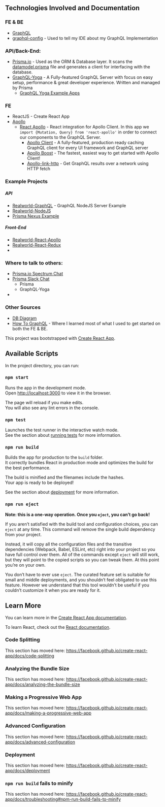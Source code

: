 ## Technologies Involved and Documentation
### FE & BE
 * [GraphQL](https://graphql.org/learn/) 
 * [graphql-config](https://github.com/prisma/graphql-config) - Used to tell my IDE about my GraphQL Implementation
### API/Back-End:

 * [Prisma.io](https://www.prisma.io/docs/1.34/) - Used as the ORM & Database layer. It scans the [datamodel.prisma](https://github.com/coreysnyder04/drone-part-picker/blob/master/server/prisma/datamodel.prisma) file and generates a client for interfacing with the database.
 * [GraphQL-Yoga](https://github.com/prisma/graphql-yoga) - A Fully-featured GraphQL Server with focus on easy setup, performance & great developer experience. Written and managed by Prisma
   * [GraphQL Yoga Example Apps](https://github.com/prisma/graphql-yoga/tree/master/examples)
### FE
 * ReactJS - Create React App
 * [Apollo](https://www.apollographql.com/docs/)
   * [React Apollo](https://github.com/apollographql/react-apollo) - React integration for Apollo Client. In this app we `import {Mutation, Query} from 'react-apollo'` in order to connect our components to the GraphQL Server. 
     * [Apollo Client](https://github.com/apollographql/apollo-client) - A fully-featured, production ready caching GraphQL client for every UI framework and GraphQL server
     * [Apollo Boost](https://github.com/apollographql/apollo-client/tree/master/packages/apollo-boost) - The fastest, easiest way to get started with Apollo Client!
     * [Apollo-link-http](https://www.npmjs.com/package/apollo-link-http) - Get GraphQL results over a network using HTTP fetch
     
### Example Projects
##### API
 * [Realworld-GraphQL](https://github.com/thebergamo/realworld-graphql) - GraphQL NodeJS Server Example
 * [Realworld-NodeJS](https://github.com/gothinkster/node-express-realworld-example-app)
 * [Prisma Nexus Example](https://github.com/Kandelborg/KATS)
 
##### Front-End
 * [Realworld-React-Apollo](https://github.com/dostu/react-apollo-realworld-example-app)
 * [Realworld-React-Redux](https://github.com/gothinkster/react-redux-realworld-example-app)
 * 
 
### Where to talk to others:
 * [Prisma.io Spectrum Chat](https://spectrum.chat/prisma?tab=posts)
 * [Prisma Slack Chat](https://slack.prisma.io/)
   * Prisma 
   * GraphQL-Yoga
 * 
 
### Other Sources
 * [DB Diagram](https://dbdiagram.io/d/5d1a2279ced98361d6dc385d)
 * [How To GraphQL](https://www.howtographql.com/) - Where I learned most of what I used to get started on both the FE & BE. 
 


This project was bootstrapped with [Create React App](https://github.com/facebook/create-react-app).

## Available Scripts

In the project directory, you can run:

### `npm start`

Runs the app in the development mode.<br>
Open [http://localhost:3000](http://localhost:3000) to view it in the browser.

The page will reload if you make edits.<br>
You will also see any lint errors in the console.

### `npm test`

Launches the test runner in the interactive watch mode.<br>
See the section about [running tests](https://facebook.github.io/create-react-app/docs/running-tests) for more information.

### `npm run build`

Builds the app for production to the `build` folder.<br>
It correctly bundles React in production mode and optimizes the build for the best performance.

The build is minified and the filenames include the hashes.<br>
Your app is ready to be deployed!

See the section about [deployment](https://facebook.github.io/create-react-app/docs/deployment) for more information.

### `npm run eject`

**Note: this is a one-way operation. Once you `eject`, you can’t go back!**

If you aren’t satisfied with the build tool and configuration choices, you can `eject` at any time. This command will remove the single build dependency from your project.

Instead, it will copy all the configuration files and the transitive dependencies (Webpack, Babel, ESLint, etc) right into your project so you have full control over them. All of the commands except `eject` will still work, but they will point to the copied scripts so you can tweak them. At this point you’re on your own.

You don’t have to ever use `eject`. The curated feature set is suitable for small and middle deployments, and you shouldn’t feel obligated to use this feature. However we understand that this tool wouldn’t be useful if you couldn’t customize it when you are ready for it.

## Learn More

You can learn more in the [Create React App documentation](https://facebook.github.io/create-react-app/docs/getting-started).

To learn React, check out the [React documentation](https://reactjs.org/).

### Code Splitting

This section has moved here: https://facebook.github.io/create-react-app/docs/code-splitting

### Analyzing the Bundle Size

This section has moved here: https://facebook.github.io/create-react-app/docs/analyzing-the-bundle-size

### Making a Progressive Web App

This section has moved here: https://facebook.github.io/create-react-app/docs/making-a-progressive-web-app

### Advanced Configuration

This section has moved here: https://facebook.github.io/create-react-app/docs/advanced-configuration

### Deployment

This section has moved here: https://facebook.github.io/create-react-app/docs/deployment

### `npm run build` fails to minify

This section has moved here: https://facebook.github.io/create-react-app/docs/troubleshooting#npm-run-build-fails-to-minify
